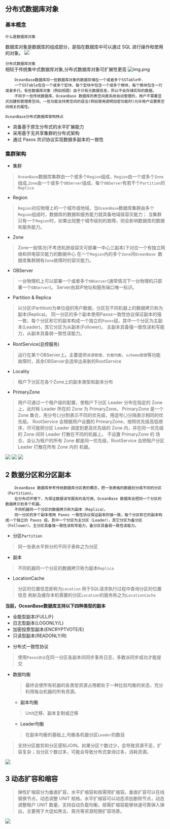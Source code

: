 ## 分布式数据库对象

### 基本概念

`什么是数据库对象`

数据库对象是数据库的组成部分，是指在数据库中可以通过 SQL 进行操作和使用的对象。
![](img/数据库对象.png)

`分布式数据库对象`  
相较于传统集中式数据库对象,分布式数据库对象可扩展性更高
![img.png](img/数据库系统的可扩展性.png)

        OceanBase数据库将一些数据库对象的数据存储在一个或者多个SSTable中.
        一个SSTable包含一个或多个宏块，每个宏块中包含一个或多个微块，每个微块包含一行或者多行。有些数据库对象（例如视图）由于只有元数据信息，所以不会存储实际的数据。
        不同于一些传统数据库，OceanBase 数据库的表空间是系统自动管理的，用户不需要显式创建和管理表空间。一些功能支持表空间的语法(例如使用透明加密功能时)允许用户设置表空间相关的属性。

`OceanBase分布式数据库架构特点`
- 具备基于原生分布式的水平扩展能力
- 采用基于无共享集群的分布式架构
- 通过 Paxos 共识协议实现数据多副本的一致性

### 集群架构

- 集群

> `OceanBase`数据库集群由一个或多个`Region`组成，`Region`由一个或多个`Zone`组成,`Zone`由一个或多个`OBServer`组成，每个`OBServer`有若干个`Partition`的`Replica`

- Region

> `Region`对应物理上的一个城市或地域，当`OceanBase`数据库集群由多个`Region`组成时，数据库的数据和服务能力就具备地域级容灾能力；
> 当集群只有一个`Region`时，如果出现整个城市级别的故障，则会影响数据库的数据和服务能力。

- Zone

> Zone一般情况(不考虑机房级容灾可部署一中心三副本)下对应一个有独立网络和供电容灾能力的数据中心
> 在一个`Region`内的多个`Zone`间`OceanBase `数据库集群拥有`Zone`故障时的容灾能力。

- OBServer

> 一台物理机上可以部署一个或者多个`OBServer`(通常情况下一台物理机只部署一个`OBServer`)。
> Server由其IP地址和服务端口唯一标识。

- Partition & Replica

> 以分区(Partition)为单位组织用户数据，分区在不同机器上的数据拷贝称为副本(Replica)。
> 同一分区的多个副本使用Paxos一致性协议保证副本的强一致，每个分区和它的副本构成一个独立的`Paxos`组，其中一个分区为主副本(Leader)，其它分区为从副本(Follower)。
> 主副本具备强一致性读和写能力，从副本具备弱一致性读能力。

- RootService(总控服务)

> 运行在某个OBServer上。主要提供`资源管理`、`负载均衡`、`schema管理`等功能
> 故障时，其余OBServer会选举出来新的RootService

- Locality

> 租户下分区在各个Zone上的副本类型和副本分布

- PrimaryZone

> 用户可通过一个租户级的配置，使租户下分区 Leader 分布在指定的 Zone 上，此时称 Leader 所在的 Zone 为 PrimaryZone。
> PrimaryZone 是一个 Zone 集合，用分号(;)分割表示不同的优先级，用逗号(,)分隔表示相同的优先级。
> RootService 会根据用户设置的 PrimaryZone，按照优先级高低顺序，尽可能把分区 Leader 调度到更高优先级的 Zone 内，并在同一优先级的 Zone 间将 Leader 打散在不同的机器上。
> 不设置 PrimaryZone 的 场合，会认为租户的所有 Zone 都是同一优先级，RootService 会把租户分区 Leader 打散在所有 Zone 内的 机器。

![](img/一地三中心三副本.png)
![](img/一地一中心三副本.png)
![](img/三地五中心.png)


## 2 数据分区和分区副本
        OceanBase 数据库参考传统数据库分区表的概念，把一张表格的数据划分成不同的分区（Partition）。
        在分布式环境下，为保证数据读写服务的高可用，OceanBase 数据库会把同一个分区的数据拷贝到多个机器。
        不同机器同一个分区的数据拷贝称为副本（Replica）。
        同一分区的多个副本使用 Paxos 一致性协议保证副本的强一致，每个分区和它的副本构成一个独立的 Paxos 组，其中一个分区为主分区（Leader），其它分区为备分区（Follower）。主分区具备强一致性读和写能力，备分区具备弱一致性读能力。

- 分区`Partition`
> 同一张表水平拆分的不同子表称之为分区

- 副本
> 不同机器同一个分区的数据拷贝称为副本`Replica`

- LocationCache
> 分区的位置信息即称为`Location`
> 用于SQL请求执行过程中查询分区的位置信息
> 刷新及缓存本机需要的分区`Location`的服务称之为`LocationCache`

**当前，OceanBase数据库支持以下四种类型的副本**

* 全能型副本(FULL/F)
* 日志型副本(LOGONLY/L)
* 加密投票型副本(ENCRYPTVOTE/E)
* 只读型副本(READONLY/R)

- 分布式一致性协议
> 使用`Paxos协议`在同一分区各副本间同步事务日志，多数派同步成功才能提交

- 数据均衡
  > 最终会使所有机器的各类型资源占用都处于一种比较均衡的状态，充分利用每台机器的所有资源。
    - 副本均衡
    > Unit迁移、副本复制或迁移
    - Leader均衡
    > 在副本均衡的基础上,均衡各机器分区`Leader`的数目

   

> 支持分区裁剪和分区感知JOIN。如果分区个数过少，会导致资源不足，扩容复杂；当分区个数过多，可能会导致分布式查询过多，消耗资源。

![](img/分区表.png)

## 3 动态扩容和缩容

> 弹性扩缩容分为垂直扩容，水平扩缩容和按需预扩缩容。垂直扩容可以在线替换节点，动态调整 UNIT 规格。水平扩缩容可以动态添加删除节点，动态调整租户 UNIT 数量，支持自动负载均衡。按需扩缩容能够快速可靠弹入弹出，主要用于大促如黑五、斋月等资源短期扩容场景。

![](img/缩容.png)
